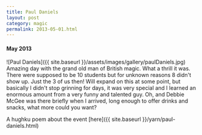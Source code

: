 ```yaml
---
title: Paul Daniels
layout: post
category: magic
permalink: 2013-05-01.html
---
```


#### May 2013
![Paul Daniels]({{ site.baseurl }}/assets/images/gallery/paulDaniels.jpg)  
Amazing day with the grand old man of British magic. What a thrill it was. There were supposed to be 10 students but for unknown reasons 8 didn't show up. Just the 3 of us then! Will expand on this at some point, but basically I didn't stop grinning for days, it was very special and I learned an enormous amount from a very funny and talented guy. Oh, and Debbie McGee was there briefly when I arrived, long enough to offer drinks and snacks, what more could you want?  

A hughku poem about the event [here]({{ site.baseurl }}/yarn/paul-daniels.html)
